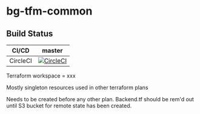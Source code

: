 # bg-tfm-common

## Build Status

|CI/CD|master|
|---|:---:|
|CircleCI |[![CircleCI](https://circleci.com/gh/rb-org/bg-tfm-common/tree/master.svg?style=svg&circle-token=3d0e9e12d6c4d122d34bb78743acbec7c4ddeef6)](https://circleci.com/gh/rb-org/bg-tfm-common/tree/master)

Terraform workspace = xxx

Mostly singleton resources used in other terraform plans

Needs to be created before any other plan. Backend.tf should be rem'd out until S3 bucket for remote state has been created.
